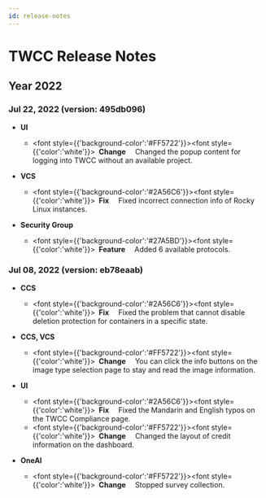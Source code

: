 ```yaml
---
id: release-notes
---
```


# TWCC Release Notes

## Year 2022
### Jul 22, 2022 (version: 495db096) 
- **UI**
  - <font style={{'background-color':'#FF5722'}}><font style={{'color':'white'}}>  <b>&nbsp;Change&nbsp;</b></font></font> &ensp; Changed the popup content for logging into TWCC without an available project.

- **VCS**
    - <font style={{'background-color':'#2A56C6'}}><font style={{'color':'white'}}> <b>&nbsp;Fix&nbsp;</b></font></font> &ensp; Fixed incorrect connection info of Rocky Linux instances.

- **Security Group**
    - <font style={{'background-color':'#27A5BD'}}><font style={{'color':'white'}}> <b>&nbsp;Feature&nbsp;</b></font></font> &ensp; Added 6 available protocols.

### Jul 08, 2022 (version: eb78eaab)

- **CCS**
    - <font style={{'background-color':'#2A56C6'}}><font style={{'color':'white'}}> <b>&nbsp;Fix&nbsp;</b></font></font> &ensp; Fixed the problem that cannot disable deletion protection for containers in a specific state.

- **CCS, VCS**
    - <font style={{'background-color':'#FF5722'}}><font style={{'color':'white'}}>  <b>&nbsp;Change&nbsp;</b></font></font> &ensp; You can click the info buttons on the image type selection page to stay and read the image information.

- **UI**
    - <font style={{'background-color':'#2A56C6'}}><font style={{'color':'white'}}> <b>&nbsp;Fix&nbsp;</b></font></font> &ensp; Fixed the Mandarin and English typos on the TWCC Compliance page.
    - <font style={{'background-color':'#FF5722'}}><font style={{'color':'white'}}>  <b>&nbsp;Change&nbsp;</b></font></font> &ensp; Changed the layout of credit information on the dashboard.

- **OneAI**
    - <font style={{'background-color':'#FF5722'}}><font style={{'color':'white'}}>  <b>&nbsp;Change&nbsp;</b></font></font> &ensp; Stopped survey collection.